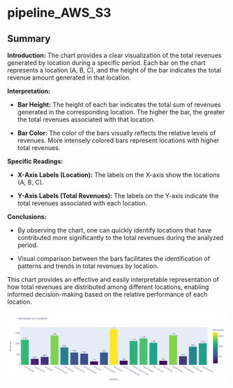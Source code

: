 # pipeline_AWS_S3

## Summary

**Introduction:**
The chart provides a clear visualization of the total revenues generated by location during a specific period. Each bar on the chart represents a location (A, B, C), and the height of the bar indicates the total revenue amount generated in that location.

**Interpretation:**
- **Bar Height:** The height of each bar indicates the total sum of revenues generated in the corresponding location. The higher the bar, the greater the total revenues associated with that location.
  
- **Bar Color:** The color of the bars visually reflects the relative levels of revenues. More intensely colored bars represent locations with higher total revenues.

**Specific Readings:**
- **X-Axis Labels (Location):** The labels on the X-axis show the locations (A, B, C).
  
- **Y-Axis Labels (Total Revenues):** The labels on the Y-axis indicate the total revenues associated with each location.

**Conclusions:**
- By observing the chart, one can quickly identify locations that have contributed more significantly to the total revenues during the analyzed period.
  
- Visual comparison between the bars facilitates the identification of patterns and trends in total revenues by location.

This chart provides an effective and easily interpretable representation of how total revenues are distributed among different locations, enabling informed decision-making based on the relative performance of each location.


![Revenues](https://github.com/Yesner/pipeline_AWS_S3/blob/037eba0bc52e553bc1bb432f104a32f1f8b69389/result/revenues_by_location.png)

